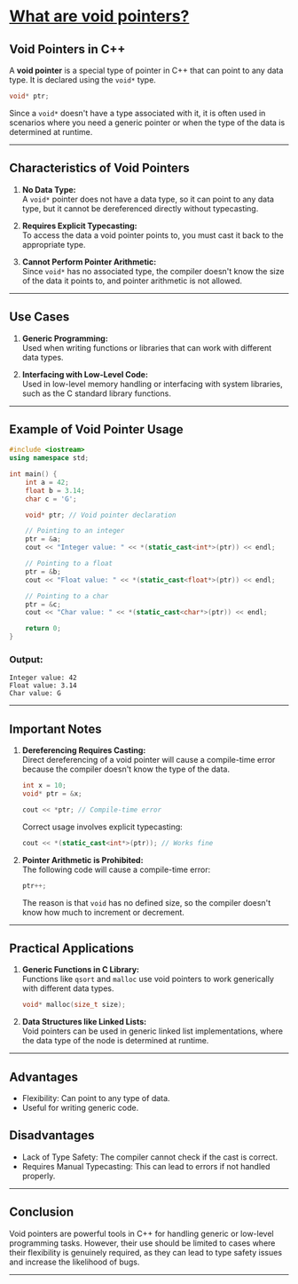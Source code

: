 # [What are void pointers?](#what-are-void-pointers)

## **Void Pointers in C++**
A **void pointer** is a special type of pointer in C++ that can point to any data type. It is declared using the `void*` type.

```cpp
void* ptr;
```

Since a `void*` doesn't have a type associated with it, it is often used in scenarios where you need a generic pointer or when the type of the data is determined at runtime.

---

## **Characteristics of Void Pointers**
1. **No Data Type:**  
   A `void*` pointer does not have a data type, so it can point to any data type, but it cannot be dereferenced directly without typecasting.

2. **Requires Explicit Typecasting:**  
   To access the data a void pointer points to, you must cast it back to the appropriate type.

3. **Cannot Perform Pointer Arithmetic:**  
   Since `void*` has no associated type, the compiler doesn't know the size of the data it points to, and pointer arithmetic is not allowed.

---

## **Use Cases**
1. **Generic Programming:**  
   Used when writing functions or libraries that can work with different data types.
   
2. **Interfacing with Low-Level Code:**  
   Used in low-level memory handling or interfacing with system libraries, such as the C standard library functions.

---

## **Example of Void Pointer Usage**

```cpp
#include <iostream>
using namespace std;

int main() {
    int a = 42;
    float b = 3.14;
    char c = 'G';

    void* ptr; // Void pointer declaration

    // Pointing to an integer
    ptr = &a;
    cout << "Integer value: " << *(static_cast<int*>(ptr)) << endl;

    // Pointing to a float
    ptr = &b;
    cout << "Float value: " << *(static_cast<float*>(ptr)) << endl;

    // Pointing to a char
    ptr = &c;
    cout << "Char value: " << *(static_cast<char*>(ptr)) << endl;

    return 0;
}
```

### **Output:**
```
Integer value: 42
Float value: 3.14
Char value: G
```

---

## **Important Notes**
1. **Dereferencing Requires Casting:**  
   Direct dereferencing of a void pointer will cause a compile-time error because the compiler doesn't know the type of the data.

   ```cpp
   int x = 10;
   void* ptr = &x;

   cout << *ptr; // Compile-time error
   ```

   Correct usage involves explicit typecasting:
   ```cpp
   cout << *(static_cast<int*>(ptr)); // Works fine
   ```

2. **Pointer Arithmetic is Prohibited:**  
   The following code will cause a compile-time error:
   ```cpp
   ptr++;
   ```

   The reason is that `void` has no defined size, so the compiler doesn't know how much to increment or decrement.

---

## **Practical Applications**
1. **Generic Functions in C Library:**  
   Functions like `qsort` and `malloc` use void pointers to work generically with different data types.

   ```cpp
   void* malloc(size_t size);
   ```

2. **Data Structures like Linked Lists:**  
   Void pointers can be used in generic linked list implementations, where the data type of the node is determined at runtime.

---

## **Advantages**
- Flexibility: Can point to any type of data.
- Useful for writing generic code.

## **Disadvantages**
- Lack of Type Safety: The compiler cannot check if the cast is correct.
- Requires Manual Typecasting: This can lead to errors if not handled properly.

---

## **Conclusion**
Void pointers are powerful tools in C++ for handling generic or low-level programming tasks. However, their use should be limited to cases where their flexibility is genuinely required, as they can lead to type safety issues and increase the likelihood of bugs.

---
